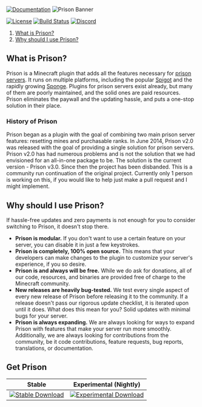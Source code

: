 [![Documentation](https://static.ultz.co.uk/PrisonMoveDoc.png)](https://confluence.onultz.com/display/PRIS)
![Prison Banner](https://faizaand.github.io/prison/img/prison-banner.png)

[![License](https://img.shields.io/badge/license-GPL%20License%20v3-blue.svg)](LICENSE.md)
[![Build Status](https://travis-ci.org/MC-Prison/Prison.svg?branch=master)](https://travis-ci.com/AtomIsHere/PrisonContinued.svg?branch=master)
[![Discord](https://discordapp.com/api/guilds/332602419483770890/widget.png)](https://discord.gg/396ed5F)

1. [What is Prison?](#what-is-prison)
2. [Why should I use Prison?](#why-should-i-use-prison)

## What is Prison?

Prison is a Minecraft plugin that adds all the features necessary for [prison servers](https://woodycraft.net/threads/what-is-a-prison-server-a-general-explanation.21161/). It runs on multiple platforms, including the popular [Spigot](http://spigotmc.org) and the rapidly growing [Sponge](http://spongepowered.org). Plugins for prison servers exist already, but many of them are poorly maintained, and the solid ones are paid resources. Prison eliminates the paywall and the updating hassle, and puts a one-stop solution in their place.

### History of Prison

Prison began as a plugin with the goal of combining two main prison server features: resetting mines and purchasable ranks. In June 2014, Prison v2.0 was released with the goal of providing a single solution for prison servers. Prison v2.0 has had numerous problems and is not the solution that we had envisioned for an all-in-one package to be. The solution is the current version - Prison v3.0. Since then the project has been disbanded. This is a community run continuation of the original project. Currently only 1 person is working on this, if you would like to help just make a pull request and I might implement.  

## Why should I use Prison?

If hassle-free updates and zero payments is not enough for you to consider switching to Prison, it doesn't stop there.

* **Prison is modular.** If you don't want to use a certain feature on your server, you can disable it in just a few keystrokes.
* **Prison is completely, 100% open source.** This means that your developers can make changes to the plugin to customize your server's experience, if you so desire.
* **Prison is and always will be free.** While we do ask for donations, all of our code, resources, and binaries are provided free of charge to the Minecraft community.
* **New releases are heavily bug-tested.** We test every single aspect of every new release of Prison before releasing it to the community. If a release doesn't pass our rigorous update checklist, it is iterated upon until it does. What does this mean for you? Solid updates with minimal bugs for your server.
* **Prison is always expanding.** We are always looking for ways to expand Prison with features that make your server run more smoothly. Additionally, we are always looking for contributions from the community, be it code contributions, feature requests, bug reports, translations, or documentation.

## Get Prison
| Stable | Experimental (Nightly) |
| ------ | ---------------------- |
| [![Stable Download](https://img.shields.io/badge/download-stable-44cc11.svg)](https://github.com/AtomIsHere/PrisonContinued/releases) | [![Experimental Download](https://img.shields.io/badge/download-experimental-red.svg)](https://ci.appveyor.com/project/faizaand/prison/build/artifacts) | 



